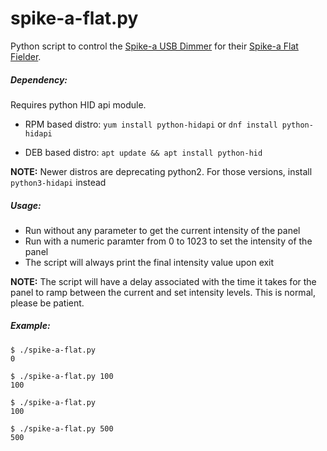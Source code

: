 # spike-a-flat.py
Python script to control the [Spike-a USB Dimmer](http://www.spike-a.com/USBDimmer) for their [Spike-a Flat Fielder](http://www.spike-a.com/flatfielders/).

##### Dependency:
Requires python HID api module.
- RPM based distro:
```yum install python-hidapi```
or
```dnf install python-hidapi```

- DEB based distro:
```apt update && apt install python-hid```

**NOTE:** Newer distros are deprecating python2.  For those versions, install `python3-hidapi` instead

##### Usage:
- Run without any parameter to get the current intensity of the panel
- Run with a numeric paramter from 0 to 1023 to set the intensity of the panel
- The script will always print the final intensity value upon exit

**NOTE:** The script will have a delay associated with the time it takes for the panel to ramp between the current and set intensity levels.  This is normal, please be patient.

##### Example:
```
$ ./spike-a-flat.py
0

$ ./spike-a-flat.py 100
100

$ ./spike-a-flat.py
100

$ ./spike-a-flat.py 500
500
```
